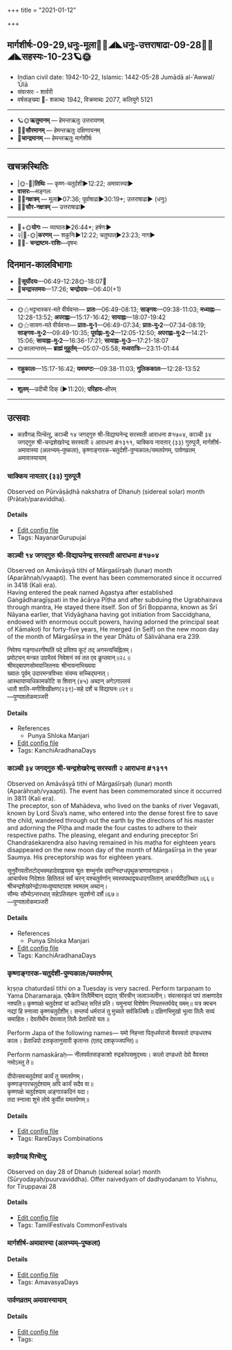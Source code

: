+++
title = "2021-01-12"

+++
## मार्गशीर्षः-09-29,धनुः-मूला🌛🌌◢◣धनुः-उत्तराषाढा-09-28🌌🌞◢◣सहस्यः-10-23🪐🌞
- Indian civil date: 1942-10-22, Islamic: 1442-05-28 Jumādā al-ʾAwwal/ʾŪlā
- संवत्सरः - शार्वरी
- वर्षसङ्ख्या 🌛- शकाब्दः 1942, विक्रमाब्दः 2077, कलियुगे 5121
___________________
- 🪐🌞**ऋतुमानम्** — हेमन्तऋतुः उत्तरायणम्
- 🌌🌞**सौरमानम्** — हेमन्तऋतुः दक्षिणायनम्
- 🌛**चान्द्रमानम्** — हेमन्तऋतुः मार्गशीर्षः
___________________


## खचक्रस्थितिः
- |🌞-🌛|**तिथिः** — कृष्ण-चतुर्दशी►12:22; अमावास्या►  
- **वासरः**—मङ्गलः  
- 🌌🌛**नक्षत्रम्** — मूला►07:36; पूर्वाषाढा►30:19*; उत्तराषाढा► (धनुः)  
- 🌌🌞**सौर-नक्षत्रम्** — उत्तराषाढा►  
___________________
- 🌛+🌞**योगः** — व्याघातः►26:44*; हर्षणः►  
- २|🌛-🌞|**करणम्** — शकुनिः►12:22; चतुष्पात्►23:23; नाग►  
- 🌌🌛- **चन्द्राष्टम-राशिः**—वृषभः  


## दिनमान-कालविभागाः
- 🌅**सूर्योदयः**—06:49-12:28🌞️-18:07🌇  
- 🌛**चन्द्रास्तमयः**—17:26; **चन्द्रोदयः**—06:40(+1)  
___________________
- 🌞⚝भट्टभास्कर-मते वीर्यवन्तः— **प्रातः**—06:49-08:13; **साङ्गवः**—09:38-11:03; **मध्याह्नः**—12:28-13:52; **अपराह्णः**—15:17-16:42; **सायाह्नः**—18:07-19:42  
- 🌞⚝सायण-मते वीर्यवन्तः— **प्रातः-मु॰1**—06:49-07:34; **प्रातः-मु॰2**—07:34-08:19; **साङ्गवः-मु॰2**—09:49-10:35; **पूर्वाह्णः-मु॰2**—12:05-12:50; **अपराह्णः-मु॰2**—14:21-15:06; **सायाह्नः-मु॰2**—16:36-17:21; **सायाह्नः-मु॰3**—17:21-18:07  
- 🌞कालान्तरम्— **ब्राह्मं मुहूर्तम्**—05:07-05:58; **मध्यरात्रिः**—23:11-01:44  
___________________
- **राहुकालः**—15:17-16:42; **यमघण्टः**—09:38-11:03; **गुलिककालः**—12:28-13:52  
___________________
- **शूलम्**—उदीची दिक् (►11:20); **परिहारः**–क्षीरम्  
___________________

## उत्सवाः
- कऱवैगळ् पिऩ्चॆऩ्ऱु, काञ्ची १४ जगद्गुरु श्री-विद्याघनेन्द्र सरस्वती आराधना #१७०४, काञ्ची ३४ जगद्गुरु श्री-चन्द्रशेखरेन्द्र सरस्वती २ आराधना #१३११, चाक्किय नायऩार् (३३) गुरुपूजै, मार्गशीर्ष-अमावास्या (अलभ्यम्–पुष्कला), कृष्णाङ्गारक-चतुर्दशी-पुण्यकालः/यमतर्पणम्, पार्वणव्रतम् अमावास्यायाम्
### चाक्किय नायऩार् (३३) गुरुपूजै

Observed on Pūrvāṣāḍhā nakshatra of Dhanuḥ (sidereal solar) month (Prātaḥ/paraviddha). 

#### Details
- [Edit config file](https://github.com/jyotisham/adyatithi/tree/master/mahApuruSha/nAyanAr/sidereal_solar_month/nakshatra/09/20/cAkkiya%20nAyan2Ar%20%2833%29%20gurupUjai.toml)
- Tags: NayanarGurupujai


### काञ्ची १४ जगद्गुरु श्री-विद्याघनेन्द्र सरस्वती आराधना #१७०४

Observed on Amāvāsyā tithi of Mārgaśīrṣaḥ (lunar) month (Aparāhṇaḥ/vyaapti). The event has been commemorated since it occurred in 3418 (Kali era).  
Having entered the peak named Agastya after established Gaṅgādharagīṣpati in the ācārya Pīṭha and after subduing the Ugrabhairava through mantra, He stayed there itself. Son of Śrī Boppanna, known as Śrī Nāyana earlier, that Vidyāghana having got initiation from Saccidghana, endowed with enormous occult powers, having adorned the principal seat of Kāmakoṭi for forty-five years, He merged (in Self) on the new moon day of the month of Mārgaśīrṣa in the year Dhātu of Śālivāhana era 239.

निवेश्य गङ्गाधरगीष्पतिं पदे प्रविश्य कूटं तद् अगस्त्यचिह्नितम्।  
प्रमोटयन् मन्त्रत उग्रभैरवं निवेशनं स्वं तत एव कॢप्तवान्॥२८॥  
श्रीमद्बापणसोमयाजितनयः श्रीनायनाभिख्यया  
ख्यातः पूर्वम् उदारमन्त्रविभवः संयम्य सच्चिद्घनात्।  
आस्थायाप्यधिकामकोटि स शिवान् (४५) अब्दान् अगेऽगाल्लयं  
धातौ शालि-मणीशिखीक्षण(२३९)-सहे दर्शे च विद्याघनः॥२९॥  
—पुण्यश्लोकमञ्जरी



#### Details
- References
  - Punya Shloka Manjari
- [Edit config file](https://github.com/jyotisham/adyatithi/tree/master/mahApuruSha/kAnchI-maTha/lunar_month/tithi/09/30/kAJcI%2014%20jagadguru%20zrI~vidyAghanEndra%20sarasvatI%20ArAdhanA.toml)
- Tags: KanchiAradhanaDays


### काञ्ची ३४ जगद्गुरु श्री-चन्द्रशेखरेन्द्र सरस्वती २ आराधना #१३११

Observed on Amāvāsyā tithi of Mārgaśīrṣaḥ (lunar) month (Aparāhṇaḥ/vyaapti). The event has been commemorated since it occurred in 3811 (Kali era).  
The preceptor, son of Mahādeva, who lived on the banks of river Vegavati, known by Lord Śiva’s name, who entered into the dense forest fire to save the child, wandered through out the earth by the directions of his master and adorning the Pīṭha and made the four castes to adhere to their respective paths. The pleasing, elegant and enduring preceptor Sri Chandraśekarendra also having remained in his maṭha for eighteen years disappeared on the new moon day of the month of Mārgaśīrṣa in the year Saumya. His preceptorship was for eighteen years.

सूनुर्वेगवतीतटोद्भवमहादेवाह्वयस्य श्रुतः शम्भुर्नाम दवाग्निदग्धपृथुकत्राणावगाढानलः।  
आचार्यस्य निदेशतः क्षितितलं सर्वं चरन् यश्चतुर्वर्णान् स्वस्वपथाद्व्यधादगलितान् आचार्यपीठस्थितः॥६६॥  
श्रीचन्द्रशेखरेन्द्रोऽप्यध्युष्याष्टादश स्वमठम् अब्दान्।  
सौम्यः सौम्येऽन्तरधात् सहेऽतिसहनः सुदर्शनो दर्शे॥६७॥  
—पुण्यश्लोकमञ्जरी



#### Details
- References
  - Punya Shloka Manjari
- [Edit config file](https://github.com/jyotisham/adyatithi/tree/master/mahApuruSha/kAnchI-maTha/lunar_month/tithi/09/30/kAJcI%2034%20jagadguru%20zrI~candrazEkharEndra%20sarasvatI%202%20ArAdhanA.toml)
- Tags: KanchiAradhanaDays


### कृष्णाङ्गारक-चतुर्दशी-पुण्यकालः/यमतर्पणम्

kṛṣṇa chaturdaśī tithi on a Tuesday is very sacred. Perform tarpaṇam to Yama Dharamaraja.
एकैकेन तिलैर्मिश्रान् दद्यात् त्रींस्त्रीन् जलाञ्जलीन्।
संवत्सरकृतं पापं तत्क्षणादेव नश्यति॥
कृष्णपक्षे चतुर्दश्यां यां काञ्चित् सरितं प्रति।
यमुनायां विशेषेण नियतस्तर्पयेद् यमम्॥
यत्र क्वचन नद्यां हि स्नात्वा कृष्णचतुर्दशीम्।
सन्तर्प्य धर्मराजं तु मुच्यते सर्वकिल्बिषैः॥
दक्षिणभिमुखो भूत्वा तिलैः सव्यं समाहितः।
देवतीर्थेन देवत्वात् तिलैः प्रेताधिपो यतः॥

Perform Japa of the following names—
यमो निहन्ता पितृधर्मराजो वैवस्वतो दण्डधरश्च कालः।
प्रेताधिपो दत्तकृतानुसारी कृतान्तः (एतद् दशकृज्जपन्ति)॥

Perform namaskāraḥ—
नीलपर्वतसङ्काशो रुद्रकोपसमुद्भवः।
कालो दण्डधरो देवो वैवस्वत नमोऽस्तु ते॥


दीपोत्सवचतुर्दश्यां कार्यं तु यमतर्पणम्।  
कृष्णाङ्गारचतुर्दश्याम् अपि कार्यं सदैव वा॥  
कृष्णपक्षे चतुर्दश्याम् अङ्गारकदिनं यदा।  
तदा स्नात्वा शुभे तोये कुर्वीत यमतर्पणम्॥  




#### Details
- [Edit config file](https://github.com/jyotisham/adyatithi/tree/master/time_focus/tithi-vara-combinations/description_only/kRSNAGgAraka-caturdazI-puNyakAlaH%20or%20yamatarpaNam.toml)
- Tags: RareDays Combinations


### कऱवैगळ् पिऩ्चॆऩ्ऱु

Observed on day 28 of Dhanuḥ (sidereal solar) month (Sūryodayaḥ/puurvaviddha). Offer naivedyam of dadhyodanam to Vishnu, for Tiruppavai 28

#### Details
- [Edit config file](https://github.com/jyotisham/adyatithi/tree/master/tamil/sidereal_solar_month/day/09/28/kar2avaigaL%20pin2cen2r2u.toml)
- Tags: TamilFestivals CommonFestivals


### मार्गशीर्ष-अमावास्या (अलभ्यम्–पुष्कला)



#### Details
- [Edit config file](https://github.com/jyotisham/adyatithi/tree/master/time_focus/monthly/amAvAsyA/description_only/mArgazIrSa-amAvAsyA.toml)
- Tags: AmavasyaDays


### पार्वणव्रतम् अमावास्यायाम्



#### Details
- [Edit config file](https://github.com/jyotisham/adyatithi/tree/master/gRhya/general/relative_event/sthAlIpAkaH_1/offset__-1/pArvaNa-vratam_30.toml)
- Tags: 


